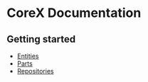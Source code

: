 # CoreX Documentation

## Getting started
* [Entities](entities.md)
* [Parts](parts.md)
* [Repositories](repositories.md)
